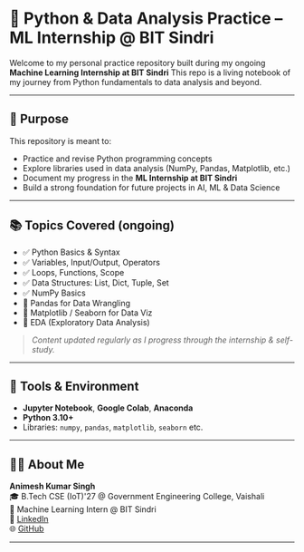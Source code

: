 # 📘 Python & Data Analysis Practice – ML Internship @ BIT Sindri

Welcome to my personal practice repository built during my ongoing **Machine Learning Internship at BIT Sindri**
This repo is a living notebook of my journey from Python fundamentals to data analysis and beyond.

---

## 🎯 Purpose

This repository is meant to:

- Practice and revise Python programming concepts  
- Explore libraries used in data analysis (NumPy, Pandas, Matplotlib, etc.)  
- Document my progress in the **ML Internship at BIT Sindri**  
- Build a strong foundation for future projects in AI, ML & Data Science

---

## 📚 Topics Covered (ongoing)

- ✅ Python Basics & Syntax  
- ✅ Variables, Input/Output, Operators  
- ✅ Loops, Functions, Scope  
- ✅ Data Structures: List, Dict, Tuple, Set  
- ✅ NumPy Basics  
- 🔄 Pandas for Data Wrangling  
- 🔄 Matplotlib / Seaborn for Data Viz  
- 🔄 EDA (Exploratory Data Analysis)

> *Content updated regularly as I progress through the internship & self-study.*

---

## 🧰 Tools & Environment

- **Jupyter Notebook**, **Google Colab**, **Anaconda**  
- **Python 3.10+**  
- Libraries: `numpy`, `pandas`, `matplotlib`, `seaborn` etc.

---
## 👨‍💻 About Me

**Animesh Kumar Singh**  
🎓 B.Tech CSE (IoT)'27 @ Government Engineering College, Vaishali  
🔬 Machine Learning Intern @ BIT Sindri  
🔗 [LinkedIn](https://www.linkedin.com/in/animeshkrsingh)  
🌐 [GitHub](https://github.com/animesh713331)

---

